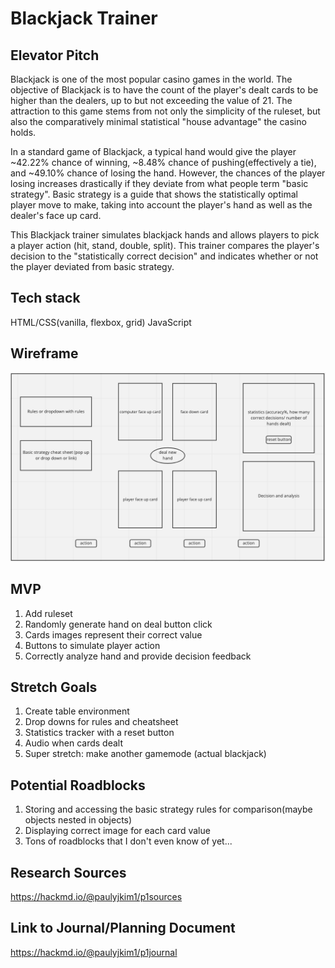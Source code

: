 # Blackjack Trainer

## Elevator Pitch
Blackjack is one of the most popular casino games in the world. The objective of Blackjack is to have the count of the player's dealt cards to be higher than the dealers, up to but not exceeding the value of 21. The attraction to this game stems from not only the simplicity of the ruleset, but also the comparatively minimal statistical "house advantage" the casino holds. 

In a standard game of Blackjack, a typical hand would give the player ~42.22% chance of winning, ~8.48% chance of pushing(effectively a tie), and ~49.10% chance of losing the hand. However, the chances of the player losing increases drastically if they deviate from what people term "basic strategy". Basic strategy is a guide that shows the statistically optimal player move to make, taking into account the player's hand as well as the dealer's face up card. 

This Blackjack trainer simulates blackjack hands and allows players to pick a player action (hit, stand, double, split). This trainer compares the player's decision to the "statistically correct decision" and indicates whether or not the player deviated from basic strategy.


## Tech stack
HTML/CSS(vanilla, flexbox, grid)
JavaScript


## Wireframe
![draft one](img/P1wireframe.png)


## MVP
1. Add ruleset
2. Randomly generate hand on deal button click
3. Cards images represent their correct value
4. Buttons to simulate player action
5. Correctly analyze hand and provide decision feedback


## Stretch Goals
1. Create table environment
2. Drop downs for rules and cheatsheet
3. Statistics tracker with a reset button
4. Audio when cards dealt
5. Super stretch: make another gamemode (actual blackjack)



## Potential Roadblocks
1. Storing and accessing the basic strategy rules for comparison(maybe objects nested in objects)
2. Displaying correct image for each card value
3. Tons of roadblocks that I don't even know of yet...

## Research Sources
https://hackmd.io/@paulyjkim1/p1sources

## Link to Journal/Planning Document
https://hackmd.io/@paulyjkim1/p1journal